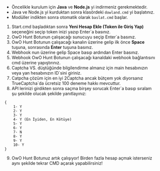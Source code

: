 
- Öncelikle kurulum için **Java** ve **Node.js** yi indirmeniz gerekmektedir.
- Java ve Node.js yi kurduktan sonra klasördeki `dowland.cmd` yi başlatınız.
- Modüller indikten sonra otomatik olarak `baslat.cmd` başlar.



1. Start.cmd başladıktan sonra **Yeni Hesap Ekle (Token ile Giriş Yap)** seçeneğini seçip token inizi yazıp Enter`a basınız.
2. OwO Hunt Botunun çalışacağı sunucuyu seçip Enter`a basınız.
3. OwO Hunt Botunun çalışacağı kanalın üzerine gelip ilk önce **Space** tuşuna, sonrasında **Enter** tuşuna basınız.
4. Webhook nun üzerine gelip Space basıp ardından Enter basınız.
5. Webhook OwO Hunt Botunun çalışacağı kanaldaki webhook bağlantısını cmd üzerine yapıştırınız.
6. Captcha VS. düştüğünde bilgilendirme almanız için main hesabınızın veya yan hesabınızın ID`sini giriniz.
7. Catpcha çözüm için en iyi 2Captcha ancak bütçem yok diyorsanız TrueCaptcha`da ücretsiz 100 deneme hakkı mevcuttur.
8. API lerinizi girdikten sonra saçma birşey sorucak Enter`a basıp sıralam şu şekilde olucak şekilde yanıtlayınız:

```text
{
    1- Y
    2- Y
    3- Y
    4- Y (En İyiden, En Kötüye)
    5- Y
    6- Y
    7- N
    8- Y
    9- Y
    10- Y
}
```

9. OwO Hunt Botunuz artık çalışıyor! Birden fazla hesap açmak isterseniz aynı şekilde tekrar CMD açarak yapabilirsiniz!


